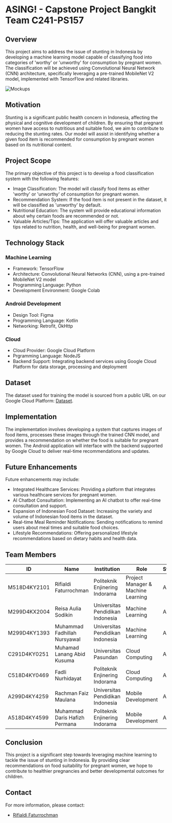 # ASING! - Capstone Project Bangkit Team C241-PS157

## Overview

This project aims to address the issue of stunting in Indonesia by developing a machine learning model capable of classifying food into categories of 'worthy' or 'unworthy' for consumption by pregnant women. The classification will be achieved using Convolutional Neural Network (CNN) architecture, specifically leveraging a pre-trained MobileNet V2 model, implemented with TensorFlow and related libraries.

![Mockups](https://storage.googleapis.com/asing-frost/Introduction%F0%9F%8C%9B.png)


## Motivation

Stunting is a significant public health concern in Indonesia, affecting the physical and cognitive development of children. By ensuring that pregnant women have access to nutritious and suitable food, we aim to contribute to reducing the stunting rates. Our model will assist in identifying whether a given food item is recommended for consumption by pregnant women based on its nutritional content.

## Project Scope

The primary objective of this project is to develop a food classification system with the following features:
- Image Classification: The model will classify food items as either 'worthy' or 'unworthy' of consumption for pregnant women.
- Recommendation System: If the food item is not present in the dataset, it will be classified as 'unworthy' by default.
- Nutritional Education: The system will provide educational information about why certain foods are recommended or not.
- Valuable Articles/Tips: The application will offer valuable articles and tips related to nutrition, health, and well-being for pregnant women.

## Technology Stack

### Machine Learning
- Framework: TensorFlow
- Architecture: Convolutional Neural Networks (CNN), using a pre-trained MobileNet V2 model
- Programming Language: Python
- Development Environment: Google Colab

### Android Development
- Design Tool: Figma
- Programming Language: Kotlin
- Networking: Retrofit, OkHttp

### Cloud
- Cloud Provider: Google Cloud Platform
- Prgramming Language: NodeJS
- Backend Support: Integrating backend services using Google Cloud Platform for data storage, processing and deployment

## Dataset

The dataset used for training the model is sourced from a public URL on our Google Cloud Platform: [Dataset](https://storage.googleapis.com/dataset-dragon-frost/New_Asing_Classification.zip). 

## Implementation

The implementation involves developing a system that captures images of food items, processes these images through the trained CNN model, and provides a recommendation on whether the food is suitable for pregnant women. The Android application will interface with the backend supported by Google Cloud to deliver real-time recommendations and updates.

## Future Enhancements

Future enhancements may include:
- Integrated Healthcare Services: Providing a platform that integrates various healthcare services for pregnant women.
- AI Chatbot Consultation: Implementing an AI chatbot to offer real-time consultation and support.
- Expansion of Indonesian Food Dataset: Increasing the variety and volume of Indonesian food items in the dataset.
- Real-time Meal Reminder Notifications: Sending notifications to remind users about meal times and suitable food choices.
- Lifestyle Recommendations: Offering personalized lifestyle recommendations based on dietary habits and health data.

## Team Members

| ID           | Name                            | Institution                           | Role                                | Status  |
|--------------|---------------------------------|--------------------------------------|-------------------------------------|---------|
| M518D4KY2101 | Rifialdi Faturrochman           | Politeknik Enjinering Indorama       | Project Manager & Machine Learning  | Active  |
| M299D4KX2004 | Reisa Aulia Sodikin             | Universitas Pendidikan Indonesia     | Machine Learning                    | Active  |
| M299D4KY1393 | Muhammad Fadhillah Nursyawal    | Universitas Pendidikan Indonesia     | Machine Learning                    | Active  |
| C291D4KY0251 | Muhamad Lanang Abid Kusuma      | Universitas Pasundan                 | Cloud Computing                     | Active  |
| C518D4KY0469 | Fadli Nurhidayat                | Politeknik Enjinering Indorama       | Cloud Computing                     | Active  |
| A299D4KY4259 | Rachman Faiz Maulana            | Universitas Pendidikan Indonesia     | Mobile Development                  | Active  |
| A518D4KY4599 | Muhammad Daris Hafizh Permana   | Politeknik Enjinering Indorama       | Mobile Development                  | Active  |

## Conclusion

This project is a significant step towards leveraging machine learning to tackle the issue of stunting in Indonesia. By providing clear recommendations on food suitability for pregnant women, we hope to contribute to healthier pregnancies and better developmental outcomes for children.

## Contact

For more information, please contact:
- [Rifialdi Faturrochman](m518d4ky2101@bangkit.academy)
